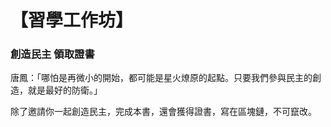 # 【習學工作坊】

### 創造民主 領取證書

唐鳳：「哪怕是再微小的開始，都可能是星火燎原的起點。只要我們參與民主的創造，就是最好的防衛。」

除了邀請你一起創造民主，完成本書，還會獲得證書，寫在區塊鏈，不可竄改。


